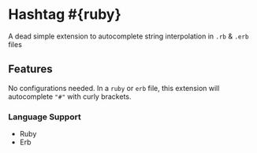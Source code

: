 # Hashtag #{ruby}

A dead simple extension to autocomplete string interpolation in ```.rb``` & ```.erb``` files

## Features
No configurations needed.
In a ```ruby``` or ```erb``` file, this extension will autocomplete ```"#"``` with curly brackets.

### Language Support

- Ruby
- Erb